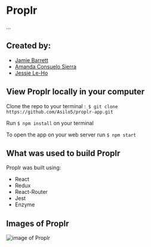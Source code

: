 # Proplr

...

## Created by:
- [Jamie Barrett](https://github.com/jb-0)
- [Amanda Consuelo Sierra](https://github.com/Asilo5)
- [Jessie Le-Ho](https://github.com/Jessiewithani)

## View Proplr locally in your computer

Clone the repo to your terminal :``` $ git clone https://github.com/Asilo5/proplr-app.git```

Run ``` $ npm install ``` on your terminal

To open the app on your web server run ``` $ npm start ```

## What was used to build Proplr

Proplr was built using:
  - React
  - Redux
  - React-Router
  - Jest
  - Enzyme
  
## Images of Proplr

![image of Proplr]()
